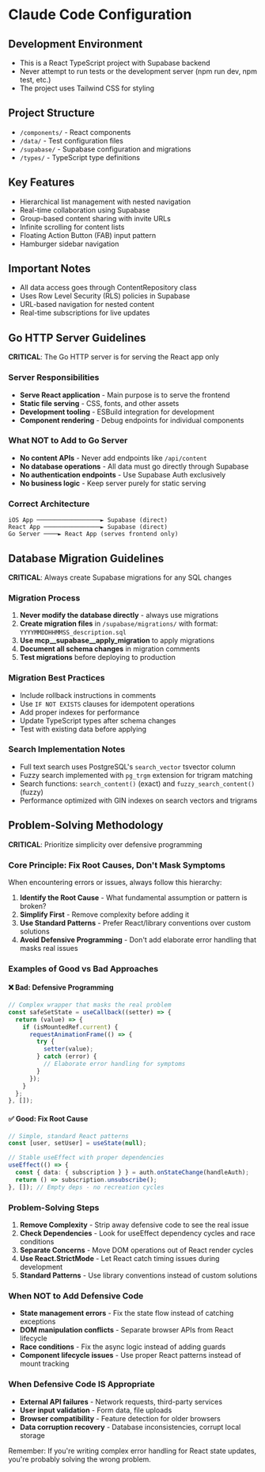 # Claude Code Configuration

## Development Environment

- This is a React TypeScript project with Supabase backend
- Never attempt to run tests or the development server (npm run dev, npm test, etc.)
- The project uses Tailwind CSS for styling

## Project Structure

- `/components/` - React components
- `/data/` - Test configuration files
- `/supabase/` - Supabase configuration and migrations
- `/types/` - TypeScript type definitions

## Key Features

- Hierarchical list management with nested navigation
- Real-time collaboration using Supabase
- Group-based content sharing with invite URLs
- Infinite scrolling for content lists
- Floating Action Button (FAB) input pattern
- Hamburger sidebar navigation

## Important Notes

- All data access goes through ContentRepository class
- Uses Row Level Security (RLS) policies in Supabase
- URL-based navigation for nested content
- Real-time subscriptions for live updates

## Go HTTP Server Guidelines

**CRITICAL**: The Go HTTP server is for serving the React app only

### Server Responsibilities
- **Serve React application** - Main purpose is to serve the frontend
- **Static file serving** - CSS, fonts, and other assets
- **Development tooling** - ESBuild integration for development
- **Component rendering** - Debug endpoints for individual components

### What NOT to Add to Go Server
- **No content APIs** - Never add endpoints like `/api/content`
- **No database operations** - All data must go directly through Supabase
- **No authentication endpoints** - Use Supabase Auth exclusively
- **No business logic** - Keep server purely for static serving

### Correct Architecture
```
iOS App ──────────────────► Supabase (direct)
React App ────────────────► Supabase (direct) 
Go Server ────► React App (serves frontend only)
```

## Database Migration Guidelines

**CRITICAL**: Always create Supabase migrations for any SQL changes

### Migration Process
1. **Never modify the database directly** - always use migrations
2. **Create migration files** in `/supabase/migrations/` with format: `YYYYMMDDHHMMSS_description.sql`
3. **Use mcp__supabase__apply_migration** to apply migrations
4. **Document all schema changes** in migration comments
5. **Test migrations** before deploying to production

### Migration Best Practices
- Include rollback instructions in comments
- Use `IF NOT EXISTS` clauses for idempotent operations
- Add proper indexes for performance
- Update TypeScript types after schema changes
- Test with existing data before applying

### Search Implementation Notes
- Full text search uses PostgreSQL's `search_vector` tsvector column
- Fuzzy search implemented with `pg_trgm` extension for trigram matching
- Search functions: `search_content()` (exact) and `fuzzy_search_content()` (fuzzy)
- Performance optimized with GIN indexes on search vectors and trigrams

## Problem-Solving Methodology

**CRITICAL**: Prioritize simplicity over defensive programming

### Core Principle: Fix Root Causes, Don't Mask Symptoms

When encountering errors or issues, always follow this hierarchy:

1. **Identify the Root Cause** - What fundamental assumption or pattern is broken?
2. **Simplify First** - Remove complexity before adding it
3. **Use Standard Patterns** - Prefer React/library conventions over custom solutions
4. **Avoid Defensive Programming** - Don't add elaborate error handling that masks real issues

### Examples of Good vs Bad Approaches

#### ❌ Bad: Defensive Programming
```typescript
// Complex wrapper that masks the real problem
const safeSetState = useCallback((setter) => {
  return (value) => {
    if (isMountedRef.current) {
      requestAnimationFrame(() => {
        try {
          setter(value);
        } catch (error) {
          // Elaborate error handling for symptoms
        }
      });
    }
  };
}, []);
```

#### ✅ Good: Fix Root Cause  
```typescript
// Simple, standard React patterns
const [user, setUser] = useState(null);

// Stable useEffect with proper dependencies
useEffect(() => {
  const { data: { subscription } } = auth.onStateChange(handleAuth);
  return () => subscription.unsubscribe();
}, []); // Empty deps - no recreation cycles
```

### Problem-Solving Steps

1. **Remove Complexity** - Strip away defensive code to see the real issue
2. **Check Dependencies** - Look for useEffect dependency cycles and race conditions  
3. **Separate Concerns** - Move DOM operations out of React render cycles
4. **Use React.StrictMode** - Let React catch timing issues during development
5. **Standard Patterns** - Use library conventions instead of custom solutions

### When NOT to Add Defensive Code

- **State management errors** - Fix the state flow instead of catching exceptions
- **DOM manipulation conflicts** - Separate browser APIs from React lifecycle  
- **Race conditions** - Fix the async logic instead of adding guards
- **Component lifecycle issues** - Use proper React patterns instead of mount tracking

### When Defensive Code IS Appropriate

- **External API failures** - Network requests, third-party services
- **User input validation** - Form data, file uploads
- **Browser compatibility** - Feature detection for older browsers
- **Data corruption recovery** - Database inconsistencies, corrupt local storage

Remember: If you're writing complex error handling for React state updates, you're probably solving the wrong problem.